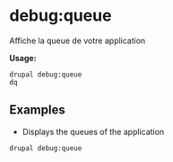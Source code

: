 # debug:queue
Affiche la queue de votre application

**Usage:**
```
drupal debug:queue
dq
```

## Examples
* Displays the queues of the application
```
drupal debug:queue
```
